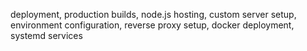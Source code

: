 deployment, production builds, node.js hosting, custom server setup, environment configuration, reverse proxy setup, docker deployment, systemd services